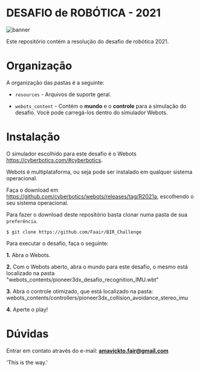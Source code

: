 # DESAFIO de ROBÓTICA - 2021

![banner](https://github.com/Brazilian-Institute-of-Robotics/desafiorobotica/blob/webots-2021/resources/banner.png)

Este repositório contém a resolução do desafio de robótica 2021.

# Organização

A organização das pastas é a seguinte:

- `resources` - Arquivos de suporte geral.

- `webots_content` - Contém o **mundo** e o **controle** para a simulação do desafio. Você pode carregá-los dentro do simulador Webots.

# Instalação

O simulador escolhido para este desafio é o Webots <https://cyberbotics.com/#cyberbotics>.

Webots é multiplataforma, ou seja pode ser instalado em qualquer sistema operacional.

Faça o download em <https://github.com/cyberbotics/webots/releases/tag/R2021a>, escolhendo o seu sistema operacional.

Para fazer o download deste repositório basta clonar numa pasta de sua `preferência`.

```
$ git clone https://github.com/Faair/BIR_Challenge
``` 

Para executar o desafio, faça o seguinte:

**1.** Abra o Webots.

**2.** Com o Webots aberto, abra o mundo para este desafio, o mesmo está localizado na pasta "webots_contents/pioneer3dx_desafio_recognition_IMU.wbt"
  
**3.** Abra o controle otimizado, que está localizado na pasta: webots_contents/controllers/pioneer3dx_collision_avoidance_stereo_imu

**4.** Aperte o play!

# Dúvidas

Entrar em contato através do e-mail: **amavickto.fair@gmail.com**

'This is the way.'
